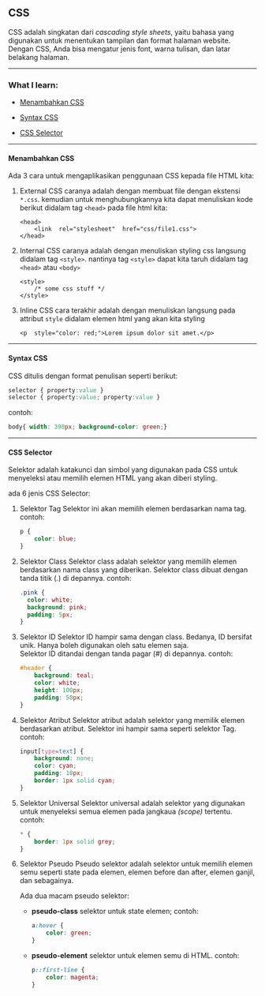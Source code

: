 ##  CSS

CSS adalah singkatan dari _cascading style sheets_, yaitu bahasa yang digunakan untuk menentukan tampilan dan format halaman website. Dengan CSS, Anda bisa mengatur jenis font, warna tulisan, dan latar belakang halaman.

---

### What I learn:

- [Menambahkan CSS](#sec1)

- [Syntax CSS](#sec2)

- [CSS Selector](#sec3)

---

<h4  id='sec1'>Menambahkan CSS</h4>
Ada 3 cara untuk mengaplikasikan penggunaan CSS kepada file HTML kita:

1. External CSS
caranya adalah dengan membuat file dengan ekstensi `*.css`. kemudian untuk menghubungkannya kita dapat menuliskan kode berikut didalam tag `<head>` pada file html kita:
	```
	<head>
		<link  rel="stylesheet"  href="css/file1.css">
	</head>
	```

2. Internal CSS
caranya adalah dengan menuliskan styling css langsung didalam tag `<style>`. nantinya tag `<style>` dapat kita taruh didalam tag `<head>` atau `<body>`
	```
	<style>
		/* some css stuff */
	</style>
	```

4. Inline CSS 
cara terakhir adalah dengan menuliskan langsung pada attribut `style` didalam elemen html yang akan kita styling
	```
	<p  style="color: red;">Lorem ipsum dolor sit amet.</p>
	```

---

<h4  id='sec2'>Syntax CSS</h4>
CSS ditulis dengan format penulisan seperti berikut:

```css
selector { property:value }
selector { property:value; property:value }
```
contoh:

```css
body{ width: 390px; background-color: green;}
```
---  

<h4  id='sec3'>CSS Selector</h4>
Selektor adalah katakunci dan simbol yang digunakan pada CSS untuk menyeleksi atau memilih elemen HTML yang akan diberi styling.

ada 6 jenis CSS Selector:

1.  Selektor Tag
Selektor ini akan memilih elemen berdasarkan nama tag.
contoh:
	```css
	p {
	    color: blue;
	}
	```

2.  Selektor Class
Selektor class adalah selektor yang memilih elemen berdasarkan nama class yang diberikan. Selektor class dibuat dengan tanda titik (.) di depannya.
contoh:
	```css
	.pink {
	  color: white;
	  background: pink;
	  padding: 5px;
	}
	```

3.  Selektor ID
Selektor ID hampir sama dengan class. Bedanya, ID bersifat unik. Hanya boleh digunakan oleh satu elemen saja.<br>
Selektor ID ditandai dengan tanda pagar (#) di depannya.
contoh:
	```css
	#header {
	    background: teal;
	    color: white;
	    height: 100px;
	    padding: 50px;
	}
	```

4.  Selektor Atribut
Selektor atribut adalah selektor yang memilik elemen berdasarkan atribut. Selektor ini hampir sama seperti selektor Tag.
contoh:
	```css
	input[type=text] {
	    background: none;
	    color: cyan;
	    padding: 10px;
	    border: 1px solid cyan;
	}
	```

5.  Selektor Universal
Selektor universal adalah selektor yang digunakan untuk menyeleksi semua elemen pada jangkaua _(scope)_ tertentu.
contoh:
	```css
	* {
	    border: 1px solid grey;
	}
	```


6.  Selektor Pseudo
Pseudo selektor adalah selektor untuk memilih elemen semu seperti state pada elemen, elemen before dan after, elemen ganjil, dan sebagainya.

	Ada dua macam pseudo selektor:

	-  **pseudo-class**  selektor untuk state elemen;
	contoh:
		```css
		a:hover {
			color: green;
		}
		```
	-  **pseudo-element**  selektor untuk elemen semu di HTML.
	contoh:
		```css
		p::first-line {
			color: magenta;
		}
		```
	